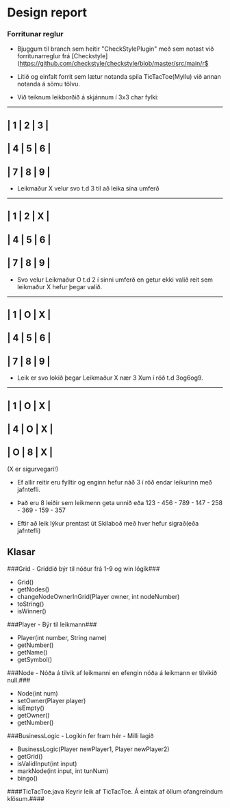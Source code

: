 # Design report #

### Forritunar reglur ###
* Bjuggum til branch sem heitir "CheckStylePlugin" með sem notast við forritunarreglur frá [Checkstyle](https://github.com/checkstyle/checkstyle/blob/master/src/main/r$


* Lítið og einfalt forrit sem lætur notanda spila TicTacToe(Myllu) við annan notanda á sömu tölvu.

* Við teiknum leikborðið á skjánnum í 3x3 char fylki:

-------------
| 1 | 2 | 3 |
-------------
| 4 | 5 | 6 |
-------------
| 7 | 8 | 9 |
-------------

* Leikmaður X velur svo t.d 3 til að leika sína umferð

-------------
| 1 | 2 | X |
-------------
| 4 | 5 | 6 |
-------------
| 7 | 8 | 9 |
-------------

* Svo velur Leikmaður O t.d 2 í sinni umferð en getur ekki valið reit sem leikmaður X hefur þegar valið.

-------------
| 1 | O | X |
-------------
| 4 | 5 | 6 |
-------------
| 7 | 8 | 9 |
-------------

* Leik er svo lokið þegar Leikmaður X nær 3 Xum í röð t.d 3og6og9.

-------------
| 1 | O | X |
-------------
| 4 | O | X |
-------------
| O | 8 | X |
-------------
(X er sigurvegari!)

* Ef allir reitir eru fylltir og enginn hefur náð 3 í röð endar leikurinn með jafntefli.

* Það eru 8 leiðir sem leikmenn geta unnið eða
123 - 456 - 789 - 147 - 258 - 369 - 159 - 357

* Eftir að leik lýkur prentast út Skilaboð með hver hefur sigrað(eða jafntefli)

## Klasar ##

###Grid - Griddið býr til nóður frá 1-9 og win lógík###
* Grid()
* getNodes()
* changeNodeOwnerInGrid(Player owner, int nodeNumber)
* toString()
* isWinner()

###Player - Býr til leikmann###
* Player(int number, String name)
* getNumber()
* getName()
* getSymbol()


###Node - Nóða á tilvik af leikmanni en efengin nóða á leikmann er tilvikið null.###
* Node(int num)
* setOwner(Player player)
* isEmpty()
* getOwner()
* getNumber()

###BusinessLogic - Logíkin fer fram hér - Milli lagið
* BusinessLogic(Player newPlayer1, Player newPlayer2)
* getGrid()
* isValidInput(int input)
* markNode(int input, int tunNum)
* bingo() 

####TicTacToe.java Keyrir leik af TicTacToe. Á eintak af öllum ofangreindum klösum.####
